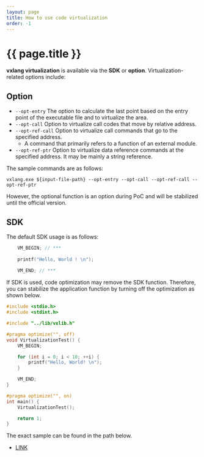 ```yaml
---
layout: page
title: How to use code virtualization
order: -1
---
```


# {{ page.title }}

**vxlang virtualization** is available via the **SDK** or **option**. Virtualization-related options include:

## Option

- `--opt-entry` The option to calculate the last point based on the entry point of the executable file and to virtualize the area. 
- `--opt-call` Option to virtualize call codes that move by relative address. 
- `--opt-ref-call` Option to virtualize call commands that go to the specified address. 
  - A command that primarily refers to a function of an external module. 
- `--opt-ref-ptr` Option to virtualize data reference commands at the specified address. It may be mainly a string reference.   

The sample commands are as follows:  

```
vxlang.exe ${input-file-path} --opt-entry --opt-call --opt-ref-call --opt-ref-ptr
```
However, the optional function is an option during PoC and will be stabilized until the official version.  

## SDK

The default SDK usage is as follows:
```cpp
    VM_BEGIN; // ***
	
    printf("Hello, World ! \n");                                   
	
    VM_END; // ***
```

If SDK is used, code optimization may remove the SDK function. Therefore, you can stabilize the application function by turning off the optimization as shown below.

```cpp
#include <stdio.h>
#include <stdint.h>

#include "../lib/vxlib.h"

#pragma optimize("", off) 
void VirtualizationTest() {
    VM_BEGIN;

    for (int i = 0; i < 10; ++i) {
        printf("Hello, World! \n");                                    
    }

    VM_END;
}

#pragma optimize("", on)
int main() {
    VirtualizationTest();

    return 1;
}
```
The exact sample can be found in the path below.
- [LINK](https://github.com/vxlang/vxlang-page/tree/main/src)




